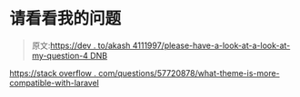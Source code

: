 # 请看看我的问题

> 原文:[https://dev . to/akash 4111997/please-have-a-look-at-a-look-at-my-question-4 DNB](https://dev.to/akash4111997/please-have-a-look-at-my-question-4dnb)

[https://stack overflow . com/questions/57720878/what-theme-is-more-compatible-with-laravel](https://stackoverflow.com/questions/57720878/which-theme-is-more-compatible-with-laravel)